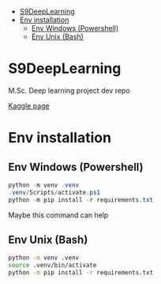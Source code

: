 - [S9DeepLearning](#s9deeplearning)
- [Env installation](#env-installation)
  - [Env Windows (Powershell)](#env-windows-powershell)
  - [Env Unix (Bash)](#env-unix-bash)

# S9DeepLearning

M.Sc. Deep learning project dev repo

[Kaggle page](https://www.kaggle.com/c/gan-getting-started/data)

# Env installation

## Env Windows (Powershell)

```powershell
python -m venv .venv
.venv/Scripts/activate.ps1
python -m pip install -r requirements.txt
```

Maybe this command can help

## Env Unix (Bash)

```bash
python -m venv .venv
source .venv/bin/activate
python -m pip install -r requirements.txt
```
